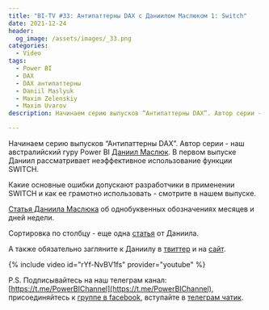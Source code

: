 ```yaml
---
title: "BI-TV #33: Антипаттерны DAX с Даниилом Маслюком 1: Switch"
date: 2021-12-24
header:
  og_image: /assets/images/_33.png
categories:
  - Video
tags:
  - Power BI
  - DAX
  - DAX антипаттерны
  - Daniil Maslyuk
  - Maxim Zelenskiy
  - Maxim Uvarov
description: Начинаем серию выпусков “Антипаттерны DAX”. Автор серии - наш австралийский гуру Power BI [Даниил Маслюк](https://bi-tv.ru/tags/#daniil-maslyuk). В первом выпуске Даниил рассматривает неэффективное использование функции SWITCH.

---
```

Начинаем серию выпусков “Антипаттерны DAX”. Автор серии - наш австралийский гуру Power BI [Даниил Маслюк](https://bi-tv.ru/tags/#daniil-maslyuk). В первом выпуске Даниил рассматривает неэффективное использование функции SWITCH.

Какие основные ошибки допускают разработчики в применении SWITCH и как ее грамотно использовать - смотрите в нашем выпуске.  

[Статья Даниила Маслюка](https://xxlbi.com/blog/single-letter-day-month-names/) об однобуквенных обозначениях месяцев и дней недели.

Сортировка по столбцу - еще одна [статья](https://xxlbi.com/blog/sort-by-column/) от Даниила.

А также обязательно загляните к Даниилу в [твиттер](https://twitter.com/DMaslyuk) и на [сайт](https://xxlbi.com). 


{% include video id="rYf-NvBV1fs" provider="youtube" %}

P.S. Подписывайтесь на наш телеграм канал: [https://t.me/PowerBIChannel](https://t.me/PowerBIChannel), присоединяйтесь к [группе в facebook](https://www.facebook.com/groups/powerBiForever), вступайте в [телеграм чатик](https://t.me/PBI_Rus/).